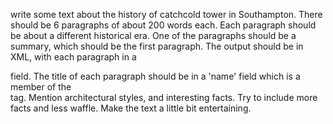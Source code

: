 write some text about the history of catchcold tower in Southampton. There should be 6 paragraphs of about 200 words each. Each paragraph should be about a different historical era. One of the paragraphs should be a summary, which should be the first paragraph. The output should be in XML, with each paragraph in a <section> field. The title of each paragraph should be in a 'name' field which is a member of the <section> tag. Mention architectural styles, and interesting facts. Try to include more facts and less waffle. Make the text a little bit entertaining.

